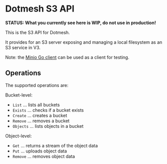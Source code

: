# Dotmesh S3 API

**STATUS: What you currently see here is WIP, do not use in production!** 

This is the S3 API for Dotmesh.

It provides for an S3 server exposing and managing a local filesystem as an S3 service in V3. 

Note: the [Minio Go client](https://docs.minio.io/docs/golang-client-api-reference) can be used as a client for testing.

## Operations

The supported operations are:

Bucket-level:

- `List` … lists all buckets
- `Exists` … checks if a bucket exists
- `Create` … creates a bucket
- `Remove` … removes a bucket
- `Objects` … lists objects in a bucket

Object-level:

- `Get` … returns a stream of the object data
- `Put` … uploads object data
- `Remove` … removes object data

